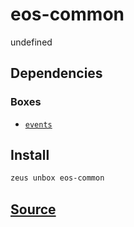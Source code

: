 
eos-common
====================


undefined



## Dependencies
### Boxes
* [`events`](events.md)




## Install
```bash
zeus unbox eos-common
```












## [Source](https://github.com/liquidapps-io/zeus-sdk/tree/master/boxes/groups/eos-framework/eos-common)